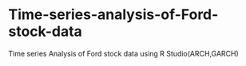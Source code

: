 # Time-series-analysis-of-Ford-stock-data
Time series Analysis of Ford stock data using R Studio(ARCH,GARCH)
